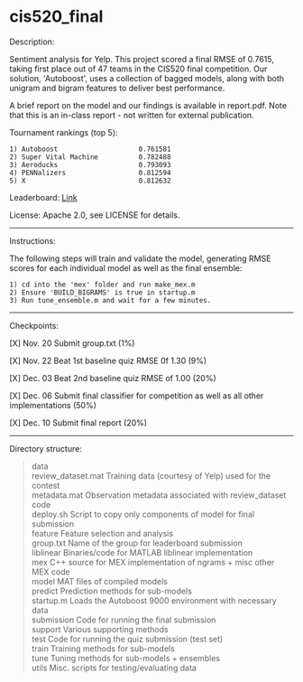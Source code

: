 cis520_final
============

Description:

Sentiment analysis for Yelp. This project scored a final RMSE of 0.7615, taking first place
out of 47 teams in the CIS520 final competition. Our solution, 'Autoboost', uses a collection
of bagged models, along with both unigram and bigram features to deliver best performance. 

A brief report on the model and our findings is available in report.pdf. Note that this is
an in-class report - not written for external publication. 

Tournament rankings (top 5):

    1) Autoboost					0.761581
    2) Super Vital Machine			0.782488
    3) Aeroducks					0.793093
    4) PENNalizers					0.812594
    5) X							0.812632

Leaderboard: [Link](http://www.seas.upenn.edu/~cis520/fall13/finalfinalleaderboard.html/ "Contest leaderboard")

License: Apache 2.0, see LICENSE for details.

---

Instructions:

The following steps will train and validate the model, generating RMSE scores for each individual
model as well as the final ensemble:

	1) cd into the 'mex' folder and run make_mex.m
	2) Ensure 'BUILD_BIGRAMS' is true in startup.m
	3) Run tune_ensemble.m and wait for a few minutes.

---

Checkpoints:

[X]   Nov. 20 Submit group.txt (1%)

[X]   Nov. 22 Beat 1st baseline quiz RMSE 0f 1.30 (9%)

[X]   Dec. 03 Beat 2nd baseline quiz RMSE of 1.00 (20%)

[X]   Dec. 06 Submit final classifier for competition as well as all other implementations (50%)

[X]   Dec. 10 Submit final report (20%)

---

Directory structure:

> data  
>   review_dataset.mat    Training data (courtesy of Yelp) used for the contest  
>   metadata.mat 	      Observation metadata associated with review_dataset  
> code  
>   deploy.sh 		   	  Script to copy only components of model for final submission  
>   feature 			  Feature selection and analysis  
>   group.txt			  Name of the group for leaderboard submission  
>   liblinear 			  Binaries/code for MATLAB liblinear implementation  
>   mex 				  C++ source for MEX implementation of ngrams + misc other MEX code  
>   model 				  MAT files of compiled models  
>	predict			      Prediction methods for sub-models  
>	startup.m			  Loads the Autoboost 9000 environment with necessary data  
>   submission 		      Code for running the final submission  
>   support			      Various supporting methods  
>   test				  Code for running the quiz submission (test set)  
>   train				  Training methods for sub-models  
>   tune				  Tuning methods for sub-models + ensembles  
>   utils				  Misc. scripts for testing/evaluating data  

